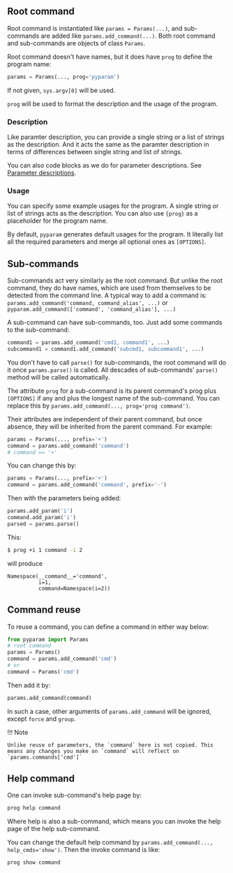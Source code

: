 
## Root command

Root command is instantiated like `params = Params(...)`, and sub-commands are added like `params.add_command(...)`. Both root command and sub-commands are objects of class `Params`.

Root command doesn't have names, but it does have `prog` to define the program name:
```python
params = Params(..., prog='pyparam')
```
If not given, `sys.argv[0]` will be used.

`prog` will be used to format the description and the usage of the program.

### Description

Like paramter description, you can provide a single string or a list of strings as the description. And it acts the same as the paramter description in terms of differences between single string and list of strings.

You can also code blocks as we do for parameter descriptions. See [Parameter descriptions](../TypesOfParams/#parameter-descriptions).

### Usage

You can specify some example usages for the program. A single string or list of strings acts as the description. You can also use `{prog}` as a placeholder for the program name.

By default, `pyparam` generates default usages for the program. It literally list all the required parameters and merge all optional ones as `[OPTIONS]`.

## Sub-commands

Sub-commands act very similarly as the root command. But unlike the root command, they do have names, which are used from themselves to be detected from the command line. A typical way to add a command is: `params.add_command('command, command_alias', ...)` or `pyparam.add_command(['command', 'command_alias'], ...)`

A sub-command can have sub-commands, too. Just add some commands to the sub-command:
```python
command1 = params.add_command('cmd1, command1', ...)
subcommand1 = command1.add_command('subcmd1, subcommand1', ...)
```

You don't have to call `parse()` for sub-commands, the root command will do it once `params.parse()` is called. All descades of sub-commands' `parse()` method will be called automatically.

The attribute `prog` for a sub-command is its parent command's prog plus `[OPTIONS]` if any and plus the longest name of the sub-command. You can replace this by `params.add_command(..., prog='prog command')`.

Their attributes are independent of their parent command, but once absence, they will be inherited from the parent command. For example:
```python
params = Params(..., prefix='+')
command = params.add_command('command')
# command == '+'
```
You can change this by:
```python
params = Params(..., prefix='+')
command = params.add_command('command', prefix='-')
```
Then with the parameters being added:
```python
params.add_param('i')
command.add_param('i')
parsed = params.parse()
```
This:
```sh
$ prog +i 1 command -i 2
```
will produce
```
Namespace(__command__='command',
		  i=1,
		  command=Namespace(i=2))
```

## Command reuse

To reuse a command, you can define a command in either way below:
```python
from pyparam import Params
# root command
params = Params()
command = params.add_command('cmd')
# or
command = Params('cmd')
```
Then add it by:
```python
params.add_command(command)
```
In such a case, other arguments of `params.add_command` will be ignored, except `force` and `group`.

!!! Note

	Unlike reuse of parameters, the `command` here is not copied. This means any changes you make on `command` will reflect on `params.commands['cmd']`

## Help command

One can invoke sub-command's help page by:
```sh
prog help command
```
Where help is also a sub-command, which means you can invoke the help page of the help sub-command.

You can change the default help command by `params.add_command(..., help_cmds='show')`. Then the invoke command is like:
```sh
prog show command
```
